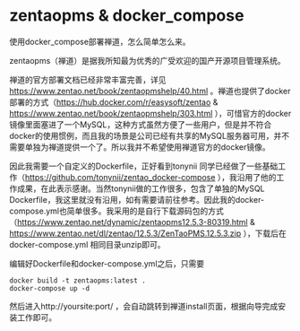 # zentaopms & docker_compose
使用docker_compose部署禅道，怎么简单怎么来。

zentaopms（禅道）是据我所知最为优秀的广受欢迎的国产开源项目管理系统。  
  
禅道的官方部署文档已经非常丰富完善，详见 https://www.zentao.net/book/zentaopmshelp/40.html 。禅道也提供了docker部署的方式（https://hub.docker.com/r/easysoft/zentao & https://www.zentao.net/book/zentaopmshelp/303.html ），可惜官方的docker镜像里面塞进了一个MySQL，这种方式虽然方便了一些用户，但是并不符合docker的使用惯例，而且我的场景是公司已经有共享的MySQL服务器可用，并不需要单独为禅道提供一个了。所以我并不希望使用禅道官方的docker镜像。  
  
因此我需要一个自定义的Dockerfile，正好看到tonynii 同学已经做了一些基础工作（https://github.com/tonynii/zentao_docker-compose ），我沿用了他的工作成果，在此表示感谢。当然tonynii做的工作很多，包含了单独的MySQL Dockerfile，我这里就没有沿用，如有需要请前往参考。因此我的docker-compose.yml也简单很多。我采用的是自行下载源码包的方式（https://www.zentao.net/dynamic/zentaopms12.5.3-80319.html & https://www.zentao.net/dl/zentao/12.5.3/ZenTaoPMS.12.5.3.zip ），下载后在docker-compose.yml 相同目录unzip即可。  
  
编辑好Dockerfile和docker-compose.yml之后，只需要
```
docker build -t zentaopms:latest .
docker-compose up -d
```
然后进入http://yoursite:port/ ，会自动跳转到禅道install页面，根据向导完成安装工作即可。
